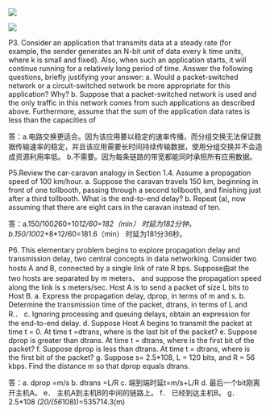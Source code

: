 ![](https://github.com/lightofTC/WHUHomework/blob/master/ComputerNetworking/Homework1/ping.png)

![](https://github.com/lightofTC/WHUHomework/blob/master/ComputerNetworking/Homework1/tracert.png)

P3. Consider an application that transmits data at a steady rate (for example, the sender generates an N-bit unit of data every k time units, where k is small and fixed). Also, when such an application starts, it will continue running
for a relatively long period of time. Answer the following questions, briefly justifying your answer:
a. Would a packet-switched network or a circuit-switched network be more appropriate for this application? Why?
b. Suppose that a packet-switched network is used and the only traffic in this network comes from such applications as described above. Furthermore, assume that the sum of the application data rates is less than the
capacities of

答：a.电路交换更适合。因为该应用要以稳定的速率传播，而分组交换无法保证数据传输速率的稳定，并且该应用需要长时间持续传输数据，使用分组交换并不会造成资源利用率低。
b.不需要。因为每条链路的带宽都能同时承担所有应用数据。

P5.Review the car-caravan analogy in Section 1.4. Assume a propagation speed of 100 km/hour.
a. Suppose the caravan travels 150 km, beginning in front of one tollbooth, passing through a second tollbooth, and finishing just after a third tollbooth. What is the end-to-end delay?
b. Repeat (a), now assuming that there are eight cars in the caravan instead of ten.

答：a.150/100*2*60+10*12/60=182（min）
时延为182分钟。
b.150/100*2+8*12/60=181.6（min）
时延为181分36秒。

P6. This elementary problem begins to explore propagation delay and transmission delay, two central concepts in data networking. Consider two hosts A and B, connected by a single link of rate R bps. Suppose由at the two hosts are separated by m meters、 and suppose the propagation speed along the link is s meters/sec. Host A is to send a packet of size L bits to Host B.
a. Express the propagation delay, dprop, in terms of m and s.
b. Determine the transmission time of the packet, dtrans, in terms of L and R.．
c. Ignoring processing and queuing delays, obtain an expression for the end-to-end delay.
d. Suppose Host A begins to transmit the packet at time t = 0. At time t =dtrans, where is the last bit of the packet?
e. Suppose dprop is greater than dtrans. At time t = dtrans, where is the first bit of the packet?
f. Suppose dprop is less than dtrans. At time t = dtrans, where is the first bit of the packet?
g. Suppose s= 2.5*108, L = 120 bits, and R = 56 kbps. Find the distance
m so that dprop equals dtrans.

答：a.  dprop =m/s
b.  dtrans =L/R
c.  端到端时延t=m/s+L/R
d.  最后一个bit刚离开主机A。
e． 主机A到主机B的中间的链路上。
f． 已经到达主机B。
g． 2.5*108 *(20/(56*108))=535714.3(m)
